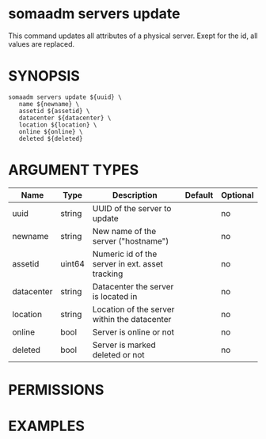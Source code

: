 # somaadm servers update

This command updates all attributes of a physical server. Exept for
the id, all values are replaced.

# SYNOPSIS

```
somaadm servers update ${uuid} \
   name ${newname} \
   assetid ${assetid} \
   datacenter ${datacenter} \
   location ${location} \
   online ${online} \
   deleted ${deleted}
```

# ARGUMENT TYPES

Name | Type |     Description   | Default | Optional
 --- |  --- | ----------------- | ------- | -------- 
uuid | string | UUID of the server to update | | no
newname | string | New name of the server ("hostname") | | no
assetid | uint64 | Numeric id of the server in ext. asset tracking | | no
datacenter | string | Datacenter the server is located in | | no
location | string | Location of the server within the datacenter | | no
online | bool | Server is online or not | | no
deleted | bool | Server is marked deleted or not | | no

# PERMISSIONS

# EXAMPLES
